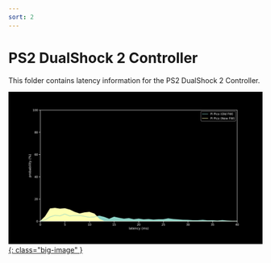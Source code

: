 ```yaml
---
sort: 2
---
```

# PS2 DualShock 2 Controller

This folder contains latency information for the PS2 DualShock 2 Controller.

[![Graph](/assets/images/results/ps2.png){: class="big-image" }](/assets/images/results/ps2.png)
